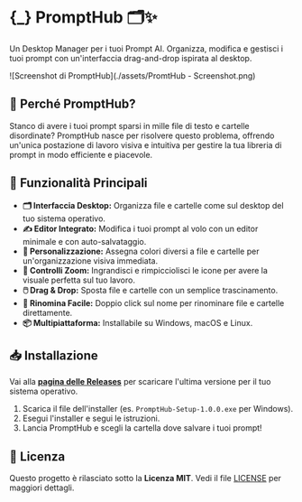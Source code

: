 # {_} PromptHub 🗂️✨

Un Desktop Manager per i tuoi Prompt AI. Organizza, modifica e gestisci i tuoi prompt con un'interfaccia drag-and-drop ispirata al desktop.

![Screenshot di PromptHub](./assets/PromtHub - Screenshot.png)

## 🎯 Perché PromptHub?

Stanco di avere i tuoi prompt sparsi in mille file di testo e cartelle disordinate? PromptHub nasce per risolvere questo problema, offrendo un'unica postazione di lavoro visiva e intuitiva per gestire la tua libreria di prompt in modo efficiente e piacevole.

## 🚀 Funzionalità Principali

*   **🗂️ Interfaccia Desktop:** Organizza file e cartelle come sul desktop del tuo sistema operativo.
*   **✍️ Editor Integrato:** Modifica i tuoi prompt al volo con un editor minimale e con auto-salvataggio.
*   **🎨 Personalizzazione:** Assegna colori diversi a file e cartelle per un'organizzazione visiva immediata.
*   **🤏 Controlli Zoom:** Ingrandisci e rimpicciolisci le icone per avere la visuale perfetta sul tuo lavoro.
*   **🖱️ Drag & Drop:** Sposta file e cartelle con un semplice trascinamento.
*   **🔎 Rinomina Facile:** Doppio click sul nome per rinominare file e cartelle direttamente.
*   **📦 Multipiattaforma:** Installabile su Windows, macOS e Linux.

## 📥 Installazione

Vai alla [**pagina delle Releases**](https://github.com/Tuo-Username/PromptHub/releases) per scaricare l'ultima versione per il tuo sistema operativo.

1.  Scarica il file dell'installer (es. `PromptHub-Setup-1.0.0.exe` per Windows).
2.  Esegui l'installer e segui le istruzioni.
3.  Lancia PromptHub e scegli la cartella dove salvare i tuoi prompt!

## 📜 Licenza

Questo progetto è rilasciato sotto la **Licenza MIT**. Vedi il file [LICENSE](LICENSE) per maggiori dettagli.
